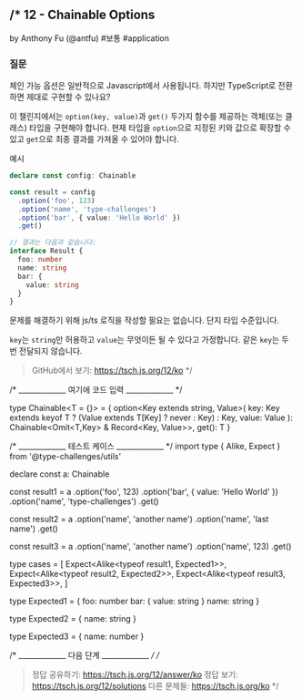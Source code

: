 /*
  12 - Chainable Options
  -------
  by Anthony Fu (@antfu) #보통 #application

  ### 질문

  체인 가능 옵션은 일반적으로 Javascript에서 사용됩니다. 하지만 TypeScript로 전환하면 제대로 구현할 수 있나요?

  이 챌린지에서는 `option(key, value)`과 `get()` 두가지 함수를 제공하는 객체(또는 클래스) 타입을 구현해야 합니다. 현재 타입을 `option`으로 지정된 키와 값으로 확장할 수 있고 `get`으로 최종 결과를 가져올 수 있어야 합니다.

  예시

  ```ts
  declare const config: Chainable

  const result = config
    .option('foo', 123)
    .option('name', 'type-challenges')
    .option('bar', { value: 'Hello World' })
    .get()

  // 결과는 다음과 같습니다:
  interface Result {
    foo: number
    name: string
    bar: {
      value: string
    }
  }
  ```

  문제를 해결하기 위해 js/ts 로직을 작성할 필요는 없습니다. 단지 타입 수준입니다.

  `key`는 `string`만 허용하고 `value`는 무엇이든 될 수 있다고 가정합니다. 같은 `key`는 두 번 전달되지 않습니다.

  > GitHub에서 보기: https://tsch.js.org/12/ko
*/

/* _____________ 여기에 코드 입력 _____________ */

type Chainable<T = {}> = {
  option<Key extends string, Value>(
    key: Key extends keyof T
      ? (Value extends T[Key] ? never : Key)
      : Key,
    value: Value
    ): Chainable<Omit<T,Key> & Record<Key, Value>>,
  get(): T
}







/* _____________ 테스트 케이스 _____________ */
import type { Alike, Expect } from '@type-challenges/utils'

declare const a: Chainable

const result1 = a
  .option('foo', 123)
  .option('bar', { value: 'Hello World' })
  .option('name', 'type-challenges')
  .get()

const result2 = a
  .option('name', 'another name')
  .option('name', 'last name')
  .get()

const result3 = a
  .option('name', 'another name')
  .option('name', 123)
  .get()

type cases = [
  Expect<Alike<typeof result1, Expected1>>,
  Expect<Alike<typeof result2, Expected2>>,
  Expect<Alike<typeof result3, Expected3>>,
]

type Expected1 = {
  foo: number
  bar: {
    value: string
  }
  name: string
}

type Expected2 = {
  name: string
}

type Expected3 = {
  name: number
}

/* _____________ 다음 단계 _____________ */
/*
  > 정답 공유하기: https://tsch.js.org/12/answer/ko
  > 정답 보기: https://tsch.js.org/12/solutions
  > 다른 문제들: https://tsch.js.org/ko
*/
